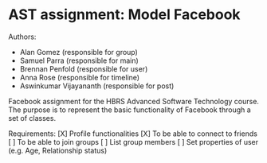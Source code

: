 # AST assignment: Model Facebook

Authors:
  - Alan Gomez  (responsible for group)
  - Samuel Parra   (responsible for main)
  - Brennan Penfold   (responsible for user)
  - Anna Rose   (responsible for timeline)
  - Aswinkumar Vijayananth   (responsible for post)

Facebook assignment for the HBRS Advanced Software Technology course. The purpose is to represent the basic functionality of Facebook through a set of classes.

  Requirements:
  [X] Profile functionalities
  [X] To be able to connect to friends
  [ ] To be able to join groups
  [ ] List group members
  [ ] Set properties of user (e.g. Age, Relationship status)
